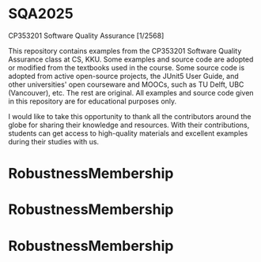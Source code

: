 # SQA2025
CP353201 Software Quality Assurance [1/2568]

This repository contains examples from the CP353201 Software Quality Assurance class at CS, KKU. Some examples and source code are adopted or modified from the textbooks used in the course. Some source code is adopted from active open-source projects, the JUnit5 User Guide, and other universities' open courseware and MOOCs, such as TU Delft, UBC (Vancouver), etc. The rest are original. All examples and source code given in this repository are for educational purposes only.

I would like to take this opportunity to thank all the contributors around the globe for sharing their knowledge and resources. With their contributions, students can get access to high-quality materials and excellent examples during their studies with us. 
# RobustnessMembership
# RobustnessMembership
# RobustnessMembership
